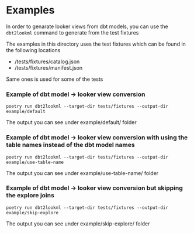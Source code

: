 # Examples

In order to genarate looker views from dbt models, you can use the `dbt2lookml` command to generate from the test fixtures 

The examples in this directory uses the test fixtures which can be found in the following locations

* /tests/fixtures/catalog.json
* /tests/fixtures/manifest.json

Same ones is used for some of the tests

### Example of dbt model -> looker view conversion

```shell
poetry run dbt2lookml --target-dir tests/fixtures --output-dir example/default
```

The output you can see under example/default/ folder

### Example of dbt model -> looker view conversion with using the table names instead of the dbt model names

```shell
poetry run dbt2lookml --target-dir tests/fixtures --output-dir example/use-table-name
```

The output you can see under example/use-table-name/ folder

### Example of dbt model -> looker view conversion but skipping the explore joins

```shell
poetry run dbt2lookml --target-dir tests/fixtures --output-dir example/skip-explore
```

The output you can see under example/skip-explore/ folder


